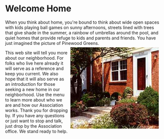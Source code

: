 
# Welcome Home

When you think about home, you're bound to think about wide open spaces with kids playing ball games on sunny afternoons, streets lined with trees that give shade in the summer, a rainbow of umbrellas around the pool, and quiet homes that provide refuge to kids and parents and friends. You have just imagined the picture of Pinewood Greens.<img alt="" longdesc="Front of house" src="images/2783.jpg" style="margin-left: 5px; margin-right: 5px; margin-top: 5px; margin-bottom: 5px; float: right; width: 287px; height: 264px;" />

This web site will tell you more about our neighborhood. For folks who live here already it will serve as a reference and keep you current. We also hope that it will also serve as an introduction for those seeking a new home in our neighborhood. Use the menu to learn more about who we are and how our Association works. Thank you for dropping by. If you have any questions or just want to stop and talk, just drop by the Association office. We stand ready to help.


